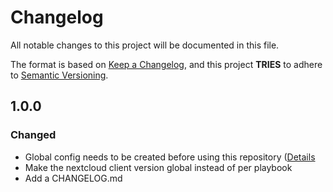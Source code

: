 # Changelog

All notable changes to this project will be documented in this file.

The format is based on [Keep a Changelog](https://keepachangelog.com/en/1.1.0/),
and this project **TRIES** to adhere to [Semantic Versioning](https://semver.org/spec/v2.0.0.html).

## 1.0.0

### Changed

  * Global config needs to be created before using this repository ([Details](`./README.md#adjust_config`)
  * Make the nextcloud client version global instead of per playbook
  * Add a CHANGELOG.md

